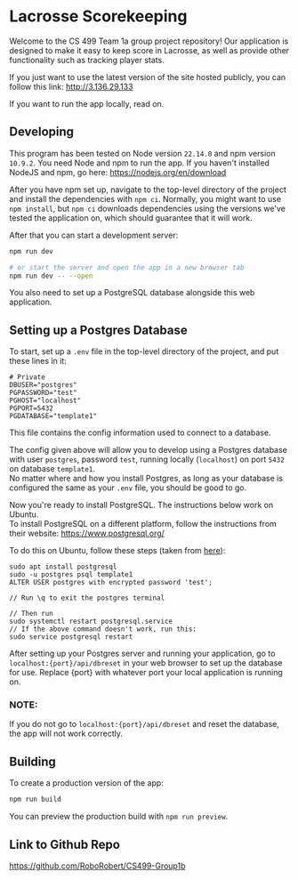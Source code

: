 # Lacrosse Scorekeeping

Welcome to the CS 499 Team 1a group project repository! Our application is designed to make it easy to keep score in Lacrosse, as well as provide other functionality such as tracking player stats.

If you just want to use the latest version of the site hosted publicly, you can follow this link: http://3.136.29.133

If you want to run the app locally, read on.

## Developing

This program has been tested on Node version `22.14.0` and npm version `10.9.2`. You need Node and npm to run the app. If you haven't installed NodeJS and npm, go here: https://nodejs.org/en/download

After you have npm set up, navigate to the top-level directory of the project and install the dependencies with `npm ci`. Normally, you might want to use `npm install`, but `npm ci` downloads dependencies using the versions we've tested the application on, which should guarantee that it will work.

After that you can start a development server:

```bash
npm run dev

# or start the server and open the app in a new browser tab
npm run dev -- --open
```

You also need to set up a PostgreSQL database alongside this web application.

## Setting up a Postgres Database
To start, set up a `.env` file in the top-level directory of the project, and put these lines in it:

```
# Private
DBUSER="postgres"
PGPASSWORD="test"
PGHOST="localhost"
PGPORT=5432
PGDATABASE="template1"
```

This file contains the config information used to connect to a database.

The config given above will allow you to develop using a Postgres database with user `postgres`, password `test`, running locally (`localhost`) on port `5432` on database `template1`.  
No matter where and how you install Postgres, as long as your database is configured the same as your `.env` file, you should be good to go.

Now you're ready to install PostgreSQL. The instructions below work on Ubuntu.  
To install PostgreSQL on a different platform, follow the instructions from their website: https://www.postgresql.org/

To do this on Ubuntu, follow these steps (taken from [here](https://ubuntu.com/server/docs/install-and-configure-postgresql)):

```
sudo apt install postgresql
sudo -u postgres psql template1
ALTER USER postgres with encrypted password 'test';

// Run \q to exit the postgres terminal

// Then run
sudo systemctl restart postgresql.service
// If the above command doesn't work, run this:
sudo service postgresql restart
```

After setting up your Postgres server and running your application, go to 
`localhost:{port}/api/dbreset`
in your web browser to set up the database for use. Replace {port} with whatever port your local application is running on.

### NOTE: 
If you do not go to `localhost:{port}/api/dbreset` and reset the database, the app will not work correctly.

## Building

To create a production version of the app:

```bash
npm run build
```

You can preview the production build with `npm run preview`.

## Link to Github Repo
https://github.com/RoboRobert/CS499-Group1b
